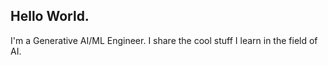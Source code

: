 ## Hello World.

I'm a Generative AI/ML Engineer. I share the cool stuff I learn in the field of AI.
